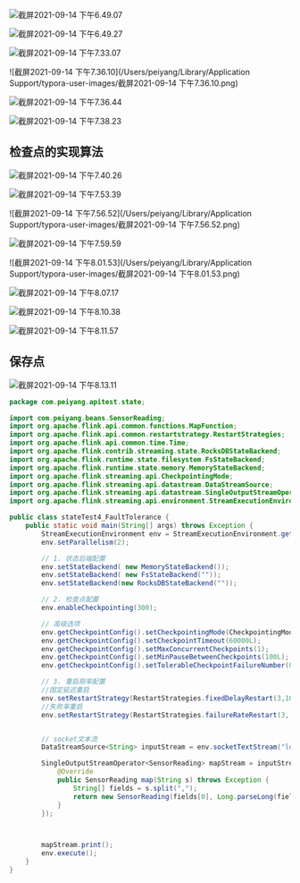 ![截屏2021-09-14 下午6.49.07](https://raw.githubusercontent.com/DataDevLPY/TyporaPicStore/main/img/%E6%88%AA%E5%B1%8F2021-09-14%20%E4%B8%8B%E5%8D%886.49.07.png?token=AWS37JICSXYR7CQEGNPA4X3BTIOZ6)

![截屏2021-09-14 下午6.49.27](https://raw.githubusercontent.com/DataDevLPY/TyporaPicStore/main/img/%E6%88%AA%E5%B1%8F2021-09-14%20%E4%B8%8B%E5%8D%886.49.27.png?token=AWS37JJIE73MD6KNQIUD2BTBTIO2G)

![截屏2021-09-14 下午7.33.07](https://raw.githubusercontent.com/DataDevLPY/TyporaPicStore/main/img/%E6%88%AA%E5%B1%8F2021-09-14%20%E4%B8%8B%E5%8D%887.33.07.png?token=AWS37JL27XVY3DKAW6LGKFTBTIO2M)

![截屏2021-09-14 下午7.36.10](/Users/peiyang/Library/Application Support/typora-user-images/截屏2021-09-14 下午7.36.10.png)

![截屏2021-09-14 下午7.36.44](https://raw.githubusercontent.com/DataDevLPY/TyporaPicStore/main/img/%E6%88%AA%E5%B1%8F2021-09-14%20%E4%B8%8B%E5%8D%887.36.44.png?token=AWS37JJVY2OBCQOYFSTVVVDBTIO2W)

![截屏2021-09-14 下午7.38.23](https://raw.githubusercontent.com/DataDevLPY/TyporaPicStore/main/img/%E6%88%AA%E5%B1%8F2021-09-14%20%E4%B8%8B%E5%8D%887.38.23.png?token=AWS37JMEENZHNGVVDC7T7Z3BTIO22)



## 检查点的实现算法

![截屏2021-09-14 下午7.40.26](https://raw.githubusercontent.com/DataDevLPY/TyporaPicStore/main/img/%E6%88%AA%E5%B1%8F2021-09-14%20%E4%B8%8B%E5%8D%887.40.26.png?token=AWS37JINR2SK7YRUZUO3YZLBTIO3C)

![截屏2021-09-14 下午7.53.39](https://raw.githubusercontent.com/DataDevLPY/TyporaPicStore/main/img/%E6%88%AA%E5%B1%8F2021-09-14%20%E4%B8%8B%E5%8D%887.53.39.png?token=AWS37JLJL5QCM4OGWHPWLG3BTIO3A)

![截屏2021-09-14 下午7.56.52](/Users/peiyang/Library/Application Support/typora-user-images/截屏2021-09-14 下午7.56.52.png)

![截屏2021-09-14 下午7.59.59](https://raw.githubusercontent.com/DataDevLPY/TyporaPicStore/main/img/%E6%88%AA%E5%B1%8F2021-09-14%20%E4%B8%8B%E5%8D%887.59.59.png?token=AWS37JLEFEZPQPFOA23EDC3BTIO3I)

![截屏2021-09-14 下午8.01.53](/Users/peiyang/Library/Application Support/typora-user-images/截屏2021-09-14 下午8.01.53.png)

![截屏2021-09-14 下午8.07.17](https://raw.githubusercontent.com/DataDevLPY/TyporaPicStore/main/img/%E6%88%AA%E5%B1%8F2021-09-14%20%E4%B8%8B%E5%8D%888.07.17.png?token=AWS37JODYMDEUNZXFMFZP63BTIO3Y)

![截屏2021-09-14 下午8.10.38](https://raw.githubusercontent.com/DataDevLPY/TyporaPicStore/main/img/%E6%88%AA%E5%B1%8F2021-09-14%20%E4%B8%8B%E5%8D%888.10.38.png?token=AWS37JPSOAHU45SUUGP3OK3BTIO36)

![截屏2021-09-14 下午8.11.57](https://raw.githubusercontent.com/DataDevLPY/TyporaPicStore/main/img/%E6%88%AA%E5%B1%8F2021-09-14%20%E4%B8%8B%E5%8D%888.11.57.png?token=AWS37JP2H6QWL2JZJ5HWJQLBTIO4K)



## 保存点

![截屏2021-09-14 下午8.13.11](https://raw.githubusercontent.com/DataDevLPY/TyporaPicStore/main/img/%E6%88%AA%E5%B1%8F2021-09-14%20%E4%B8%8B%E5%8D%888.13.11.png?token=AWS37JP7ECYAPS6DPW4VP3LBTIO4U)



```java
package com.peiyang.apitest.state;

import com.peiyang.beans.SensorReading;
import org.apache.flink.api.common.functions.MapFunction;
import org.apache.flink.api.common.restartstrategy.RestartStrategies;
import org.apache.flink.api.common.time.Time;
import org.apache.flink.contrib.streaming.state.RocksDBStateBackend;
import org.apache.flink.runtime.state.filesystem.FsStateBackend;
import org.apache.flink.runtime.state.memory.MemoryStateBackend;
import org.apache.flink.streaming.api.CheckpointingMode;
import org.apache.flink.streaming.api.datastream.DataStreamSource;
import org.apache.flink.streaming.api.datastream.SingleOutputStreamOperator;
import org.apache.flink.streaming.api.environment.StreamExecutionEnvironment;

public class stateTest4_FaultTolerance {
    public static void main(String[] args) throws Exception {
        StreamExecutionEnvironment env = StreamExecutionEnvironment.getExecutionEnvironment();
        env.setParallelism(2);

        // 1. 状态后端配置
        env.setStateBackend( new MemoryStateBackend());
        env.setStateBackend( new FsStateBackend(""));
        env.setStateBackend(new RocksDBStateBackend(""));

        // 2. 检查点配置
        env.enableCheckpointing(300);

        // 高级选项
        env.getCheckpointConfig().setCheckpointingMode(CheckpointingMode.EXACTLY_ONCE);
        env.getCheckpointConfig().setCheckpointTimeout(60000L);
        env.getCheckpointConfig().setMaxConcurrentCheckpoints(1);
        env.getCheckpointConfig().setMinPauseBetweenCheckpoints(100L);
        env.getCheckpointConfig().setTolerableCheckpointFailureNumber(0);

        // 3. 重启厕率配置
        //固定延迟重启
        env.setRestartStrategy(RestartStrategies.fixedDelayRestart(3,100000L));
        //失败率重启
        env.setRestartStrategy(RestartStrategies.failureRateRestart(3, Time.minutes(10), Time.minutes(1)));


        // socket文本流
        DataStreamSource<String> inputStream = env.socketTextStream("localhost", 7777);

        SingleOutputStreamOperator<SensorReading> mapStream = inputStream.map(new MapFunction<String, SensorReading>() {
            @Override
            public SensorReading map(String s) throws Exception {
                String[] fields = s.split(",");
                return new SensorReading(fields[0], Long.parseLong(fields[1]), Double.parseDouble(fields[2]));
            }
        });



        mapStream.print();
        env.execute();
    }
}

```
















